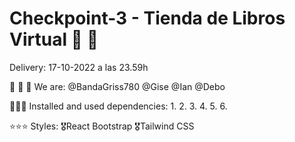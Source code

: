 # Checkpoint-3 - Tienda de Libros Virtual :book: :open_book:
Delivery: 17-10-2022 a las 23.59h

:wave: :wave: :wave:
We are:
@BandaGriss780
@Gise
@Ian
@Debo

:floppy_disk::floppy_disk::floppy_disk:
Installed and used dependencies:
1.
2.
3.
4.
5.
6.

:star::star::star:
Styles:
:medal_military:React Bootstrap
:medal_military:Tailwind CSS